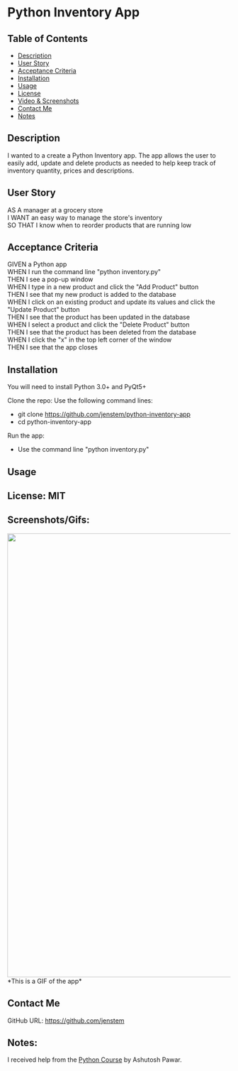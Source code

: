 #  Python Inventory App

## Table of Contents
+ [Description](#description)
+ [User Story](#userstory)
+ [Acceptance Criteria](#acceptance)
+ [Installation](#installation)
+ [Usage](#usage)
+ [License](#license)
+ [Video & Screenshots](#screenshots)
+ [Contact Me](#contact)
+ [Notes](#notes)
##

<a id='description'></a>
## Description

I wanted to a create a Python Inventory app.  The app allows the user to easily add, update and delete products as needed to help keep track of inventory quantity, prices and descriptions.
##

<a id='userstory'></a>
## User Story

AS A manager at a grocery store\
I WANT an easy way to manage the store's inventory\
SO THAT I know when to reorder products that are running low
##

<a id='acceptance'></a>
## Acceptance Criteria

GIVEN a Python app\
WHEN I run the command line "python inventory.py"\
THEN I see a pop-up window\
WHEN I type in a new product and click the "Add Product" button\
THEN I see that my new product is added to the database\
WHEN I click on an existing product and update its values and click the "Update Product" button\
THEN I see that the product has been updated in the database\
WHEN I select a product and click the "Delete Product" button\
THEN I see that the product has been deleted from the database\
WHEN I click the "x" in the top left corner of the window\
THEN I see that the app closes
##

<a id='installation'></a>
## Installation
You will need to install Python 3.0+ and PyQt5+

Clone the repo:
Use the following command lines:
- git clone https://github.com/jenstem/python-inventory-app
- cd python-inventory-app

Run the app:
- Use the command line "python inventory.py"
##

<a id='usage'></a>
## Usage

##

<a id='license'></a>
## License:  MIT
##

<a id='screenshots'></a>
## Screenshots/Gifs:

<img src="https://github.com/jenstem/python-paint-app/blob/main/paint-app.gif" width=1000>
*This is a GIF of the app*

<a id='contact'></a>
## Contact Me
GitHub URL:  https://github.com/jenstem

##
<a id='notes'></a>
## Notes:

I received help from the [Python Course](https://www.udemy.com/course/python-masterclass-course) by Ashutosh Pawar.